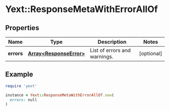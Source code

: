 # Yext::ResponseMetaWithErrorAllOf

## Properties

| Name | Type | Description | Notes |
| ---- | ---- | ----------- | ----- |
| **errors** | [**Array&lt;ResponseError&gt;**](ResponseError.md) | List of errors and warnings. | [optional] |

## Example

```ruby
require 'yext'

instance = Yext::ResponseMetaWithErrorAllOf.new(
  errors: null
)
```

